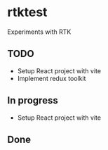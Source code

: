 # rtktest
Experiments with RTK



## TODO
- Setup React project with vite
- Implement redux toolkit

## In progress
- Setup React project with vite

## Done
